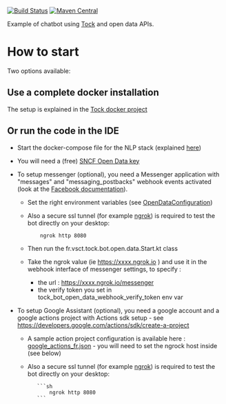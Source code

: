 [![Build Status](https://travis-ci.org/voyages-sncf-technologies/tock-bot-open-data.png)](https://travis-ci.org/voyages-sncf-technologies/tock-bot-open-data)
[![Maven Central](https://maven-badges.herokuapp.com/maven-central/fr.vsct.tock/tock-bot-open-data/badge.svg)](https://maven-badges.herokuapp.com/maven-central/fr.vsct.tock/tock-bot-open-data)

Example of chatbot using [Tock](https://github.com/voyages-sncf-technologies/tock) and open data APIs.

# How to start

Two options available:

## Use a complete docker installation

The setup is explained in the [Tock docker project](https://github.com/voyages-sncf-technologies/tock-docker#user-content-run-the-open-data-bot-example) 

## Or run the code in the IDE

* Start the docker-compose file for the NLP stack (explained [here](https://github.com/voyages-sncf-technologies/tock-docker#user-content-docker-images-for-tock))

* You will need a (free) [SNCF Open Data key](https://data.sncf.com/) 

* To setup messenger (optional), you need a Messenger application with "messages" and "messaging_postbacks" webhook events activated (look at the [Facebook documentation](https://developers.facebook.com/docs/messenger-platform/guides/quick-start)). 

    * Set the right environment variables (see [OpenDataConfiguration](https://github.com/voyages-sncf-technologies/tock-bot-open-data/blob/master/src/main/kotlin/fr/vsct/tock/bot/open/data/OpenDataConfiguration.kt#L29))

    * Also a secure ssl tunnel (for example [ngrok](https://ngrok.com/)) is required to test the bot directly on your desktop:

        ```sh 
            ngrok http 8080
        ``` 

    * Then run the fr.vsct.tock.bot.open.data.Start.kt class

    * Take the ngrok value (ie  https://xxxx.ngrok.io ) and use it in the webhook interface of messenger settings, to specify :
        * the url : https://xxxx.ngrok.io/messenger
        * the verify token you set in tock_bot_open_data_webhook_verify_token env var
        
* To setup Google Assistant (optional), you need a google account and a google actions project with Actions sdk setup - see https://developers.google.com/actions/sdk/create-a-project
      
     * A sample action project configuration is available here : [google_actions_fr.json](https://raw.githubusercontent.com/voyages-sncf-technologies/tock-bot-open-data/master/src/main/resources/google_actions_fr.json) - you will need to set the ngrock host inside (see below)      
      
     * Also a secure ssl tunnel (for example [ngrok](https://ngrok.com/)) is required to test the bot directly on your desktop:
      
              ```sh 
                  ngrok http 8080
              ``` 